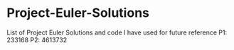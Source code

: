 # Project-Euler-Solutions
List of Project Euler Solutions and code I have used for future reference
P1: 233168
P2: 4613732
